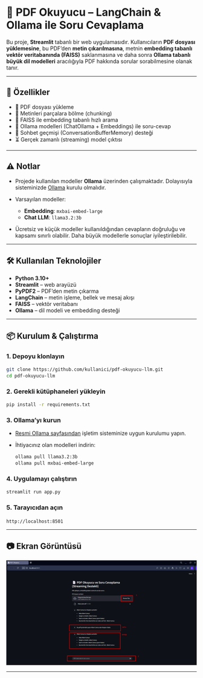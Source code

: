 
# 📄 PDF Okuyucu – LangChain & Ollama ile Soru Cevaplama

Bu proje, **Streamlit** tabanlı bir web uygulamasıdır.
Kullanıcıların **PDF dosyası yüklemesine**, bu PDF’den **metin çıkarılmasına**, metnin **embedding tabanlı vektör veritabanında (FAISS)** saklanmasına ve daha sonra **Ollama tabanlı büyük dil modelleri** aracılığıyla PDF hakkında sorular sorabilmesine olanak tanır.

---

## 🚀 Özellikler

* 📑 PDF dosyası yükleme
* 🧩 Metinleri parçalara bölme (chunking)
* 🔎 FAISS ile embedding tabanlı hızlı arama
* 🤖 Ollama modelleri (ChatOllama + Embeddings) ile soru-cevap
* 💬 Sohbet geçmişi (ConversationBufferMemory) desteği
* ⏳ Gerçek zamanlı (streaming) model çıktısı

---

## ⚠️ Notlar

* Projede kullanılan modeller **Ollama** üzerinden çalışmaktadır. Dolayısıyla sisteminizde [Ollama](https://ollama.ai) kurulu olmalıdır.
* Varsayılan modeller:

  * **Embedding**: `mxbai-embed-large`
  * **Chat LLM**: `llama3.2:3b`
* Ücretsiz ve küçük modeller kullanıldığından cevapların doğruluğu ve kapsamı sınırlı olabilir. Daha büyük modellerle sonuçlar iyileştirilebilir.

---

## 🛠️ Kullanılan Teknolojiler

* **Python 3.10+**
* **Streamlit** – web arayüzü
* **PyPDF2** – PDF’den metin çıkarma
* **LangChain** – metin işleme, bellek ve mesaj akışı
* **FAISS** – vektör veritabanı
* **Ollama** – dil modeli ve embedding desteği

---

## 📦 Kurulum & Çalıştırma

### 1. Depoyu klonlayın

```bash
git clone https://github.com/kullanici/pdf-okuyucu-llm.git
cd pdf-okuyucu-llm
```

### 2. Gerekli kütüphaneleri yükleyin

```bash
pip install -r requirements.txt
```

### 3. Ollama’yı kurun

* [Resmi Ollama sayfasından](https://ollama.ai) işletim sisteminize uygun kurulumu yapın.
* İhtiyacınız olan modelleri indirin:

  ```bash
  ollama pull llama3.2:3b
  ollama pull mxbai-embed-large
  ```

### 4. Uygulamayı çalıştırın

```bash
streamlit run app.py
```

### 5. Tarayıcıdan açın

`http://localhost:8501`

---

## 📷 Ekran Görüntüsü

![alt text](image-1.png)

---



